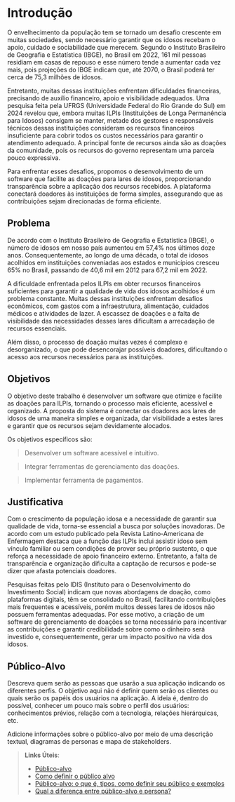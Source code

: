# Introdução

O envelhecimento da população tem se tornado um desafio crescente em muitas sociedades, sendo necessário garantir que os idosos recebam o apoio, cuidado e sociabilidade que merecem. Segundo o Instituto Brasileiro de Geografia e Estatística (IBGE), no Brasil em 2022, 161 mil pessoas residiam em casas de repouso e esse número tende a aumentar cada vez mais, pois projeções do IBGE indicam que, até 2070, o Brasil poderá ter cerca de 75,3 milhões de idosos.

Entretanto, muitas dessas instituições enfrentam dificuldades financeiras, precisando de auxílio financeiro, apoio e visibilidade adequados. Uma pesquisa feita pela UFRGS (Universidade Federal do Rio Grande do Sul) em 2024 revelou que, embora muitas ILPIs (Instituições de Longa Permanência para Idosos) consigam se manter, metade dos gestores e responsáveis técnicos dessas instituições consideram os recursos financeiros insuficiente para cobrir todos os custos necessários para garantir o atendimento adequado. A principal fonte de recursos ainda são as doações da comunidade, pois os recursos do governo representam uma parcela pouco expressiva.

Para enfrentar esses desafios, propomos o desenvolvimento de um software que facilite as doações para lares de idosos, proporcionando transparência sobre a aplicação dos recursos recebidos. A plataforma conectará doadores às instituições de forma simples, assegurando que as contribuições sejam direcionadas de forma eficiente.

## Problema

De acordo com o Instituto Brasileiro de Geografia e Estatística (IBGE), o número de idosos em nosso país aumentou em 57,4% nos últimos doze anos. Consequentemente, ao longo de uma década, o total de idosos acolhidos em instituições conveniadas aos estados e municípios cresceu 65% no Brasil, passando de 40,6 mil em 2012 para 67,2 mil em 2022.

A dificuldade enfrentada pelos ILPIs em obter recursos financeiros suficientes para garantir a qualidade de vida dos idosos acolhidos é um problema constante. Muitas dessas instituições enfrentam desafios econômicos, com gastos com a infraestrutura, alimentação, cuidados médicos e atividades de lazer. A escassez de doações e a falta de visibilidade das necessidades desses lares dificultam a arrecadação de recursos essenciais.

Além disso, o processo de doação muitas vezes é complexo e desorganizado, o que pode desencorajar possíveis doadores, dificultando o acesso aos recursos necessários para as instituições.

## Objetivos

O objetivo deste trabalho é desenvolver um software que otimize e facilite as doações para ILPIs, tornando o processo mais eficiente, acessível e organizado. A proposta do sistema é conectar os doadores aos lares de idosos de uma maneira simples e organizada, dar visibilidade a estes lares e garantir que os recursos sejam devidamente alocados.

Os objetivos específicos são:

>Desenvolver um software acessível e intuitivo.

>Integrar ferramentas de gerenciamento das doações.

>Implementar ferramenta de pagamentos.
 
## Justificativa

Com o crescimento da população idosa  e a necessidade de garantir sua qualidade de vida, torna-se essencial a busca por soluções inovadoras. De acordo com um estudo publicado pela Revista Latino-Americana de Enfermagem destaca que a função das ILPIs inclui assistir idoso sem vínculo familiar ou sem condições de prover seu próprio sustento, o que reforça a necessidade de apoio financeiro externo. Entretanto, a falta de transparência e organização dificulta a captação de recursos e pode-se dizer que afasta potenciais doadores. 

Pesquisas feitas pelo IDIS (Instituto para o Desenvolvimento do Investimento Social) indicam que novas abordagens de doação, como plataformas digitais, têm se consolidado no Brasil, facilitando contribuições mais frequentes e acessíveis, porém muitos desses lares de idosos não possuem ferramentas adequadas. Por esse motivo, a criação de um software de gerenciamento de doações se torna necessário para incentivar as contribuições e garantir credibilidade sobre como o dinheiro será investido e, consequentemente, gerar um impacto positivo na vida dos idosos. 

## Público-Alvo

Descreva quem serão as pessoas que usarão a sua aplicação indicando os diferentes perfis. O objetivo aqui não é definir quem serão os clientes ou quais serão os papéis dos usuários na aplicação. A ideia é, dentro do possível, conhecer um pouco mais sobre o perfil dos usuários: conhecimentos prévios, relação com a tecnologia, relações hierárquicas, etc.

Adicione informações sobre o público-alvo por meio de uma descrição textual, diagramas de personas e mapa de stakeholders.

> **Links Úteis**:
> - [Público-alvo](https://blog.hotmart.com/pt-br/publico-alvo/)
> - [Como definir o público alvo](https://exame.com/pme/5-dicas-essenciais-para-definir-o-publico-alvo-do-seu-negocio/)
> - [Público-alvo: o que é, tipos, como definir seu público e exemplos](https://klickpages.com.br/blog/publico-alvo-o-que-e/)
> - [Qual a diferença entre público-alvo e persona?](https://rockcontent.com/blog/diferenca-publico-alvo-e-persona/)
